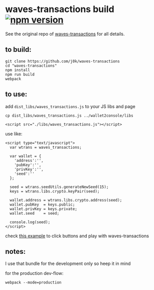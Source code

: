 # waves-transactions build [![npm version](https://badge.fury.io/js/%40waves%2Fwaves-transactions.svg)](https://badge.fury.io/js/%40waves%2Fwaves-transactions)

See the original repo of [waves-transactions](https://github.com/wavesplatform/waves-transactions) for all details.

## to build:

```
git clone https://github.com/j0k/waves-transactions
cd "waves-transactions"
npm install
npm run build
webpack
```

## to use:

add `dist_libs/waves_transactions.js` to your JS libs and page

```
cp dist_libs/waves_transactions.js ../wallet2console/libs
```

```
<script src="./libs/waves_transactions.js"></script>
```

use like:
```
<script type="text/javascript">
  var wtrans = waves_transactions;

  var wallet = {
    'address':'',
    'pubKey':'',
    'privKey':'',
    'seed':''
  };

  seed = wtrans.seedUtils.generateNewSeed(15);  
  keys = wtrans.libs.crypto.keyPair(seed);

  wallet.address = wtrans.libs.crypto.address(seed);
  wallet.pubKey  = keys.public;
  wallet.privKey = keys.private;
  wallet.seed    = seed;

  console.log(seed);
</script>
```

check [this example](https://j0k.github.io/wallet2console/) to click buttons and play with waves-transactions

## notes:

I use that bundle for the development only so heep it in mind

for the production dev-flow:
```
webpack --mode=production
```

